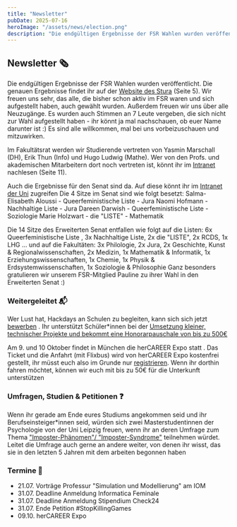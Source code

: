 ```yaml
---
title: "Newsletter"
pubDate: 2025-07-16
heroImage: "/assets/news/election.png"
description: "Die endgültigen Ergebnisse der FSR Wahlen wurden veröffentlicht. Die genauen Ergebnisse findet ihr auf der Website des Stura. Wir freuen uns sehr, das alle, die bisher schon aktiv im FSR waren und sich aufgestellt haben, auch gewählt wurden."
---
```


## Newsletter 🗞

Die endgültigen Ergebnisse der FSR Wahlen wurden veröffentlicht. Die genauen Ergebnisse findet ihr auf der [Website des Stura](https://stura.uni-leipzig.de/files/public/formulare/Endgultiges_Ergebnis_2025.pdf) (Seite 5). Wir freuen uns sehr, das alle, die bisher schon aktiv im FSR waren und sich aufgestellt haben, auch gewählt wurden. Außerdem freuen wir uns über alle Neuzugänge. Es wurden auch Stimmen an 7 Leute vergeben, die sich nicht zur Wahl aufgestellt haben - ihr könnt ja mal nachschauen, ob euer Name darunter ist :) Es sind alle willkommen, mal bei uns vorbeizuschauen und mitzuwirken.

Im Fakultätsrat werden wir Studierende vertreten von Yasmin Marschall (DH), Erik Thun (Info) und Hugo Ludwig (Mathe). Wer von den Profs. und akademischen Mitarbeitern dort noch vertreten ist, könnt ihr im [Intranet](https://intranet.uni-leipzig.de/neues-aus-der-universitaet/wahlen-und-ergebnisse/#c233006) nachlesen (Seite 11).

Auch die Ergebnisse für den Senat sind da. Auf diese könnt ihr im [Intranet der Uni](https://intranet.uni-leipzig.de/neues-aus-der-universitaet/wahlen-und-ergebnisse/#c233006) zugreifen
Die 4 Sitze im Senat sind wie folgt besetzt: 
Salma-Elisabeth Aloussi - Queerfeministische Liste -  Jura
Naomi Hofmann - Nachhaltige Liste - Jura
Dareen Darwish - Queerfeministische Liste - Soziologie 
Marie Holzwart - die "LISTE" - Mathematik

Die 14 Sitze des Erweiterten Senat entfallen wie folgt auf die Listen: 
6x Queerfeministische Liste , 3x Nachhaltige Liste, 2x die "LISTE", 2x RCDS, 1x LHG
... und auf die Fakultäten: 
3x Philologie, 2x Jura, 2x Geschichte, Kunst & Regionalwissenschaften, 2x Medizin, 1x Mathematik & Informatik, 1x Erziehungswissenschaften, 1x Chemie, 1x Physik & Erdsystemwissenschaften, 1x Soziologie & Philosophie
Ganz besonders gratulieren wir unserem FSR-Mitglied Pauline zu ihrer Wahl in den Erweiterten Senat :)

### Weitergeleitet 📬

Wer Lust hat, Hackdays an Schulen zu begleiten, kann sich sich jetzt [bewerben](https://mys-mentor-innen.de/welcome?redirect=%2F) . Ihr unterstützt Schüler\*innen bei der [Umsetzung kleiner, technischer Projekte und bekommt eine Honorarpauschale von bis zu 500€](https://makeyourschool.de/wp-content/uploads/2025/06/mys_mentorinnen_stellenausschreibung_schuljahr_25-26.pdf) 

Am 9. und 10 Oktober findet in München die herCAREER Expo statt  . Das Ticket und die Anfahrt (mit Flixbus) wird von herCAREER Expo kostenfrei gestellt, ihr müsst euch also im Grunde nur [registrieren](https://www.her-career.com/expo/tickets/). Wenn ihr dorthin fahren möchtet, können wir euch mit bis zu 50€ für die Unterkunft unterstützen

### Umfragen, Studien & Petitionen ❓

Wenn ihr gerade am Ende eures Studiums angekommen seid und ihr Berufseinsteiger*innen seid, würden sich zwei Masterstudentinnen der Psychologie von der Uni Leipzig freuen, wenn ihr an deren Umfrage zum Thema ["Imposter-Phänomen"/ "Imposter-Syndrome"](https://www.soscisurvey.de/start-work-life2025/) teilnehmen würdet. Leitet die Umfrage auch gerne an andere weiter, von denen ihr wisst, das sie in den letzten 5 Jahren mit dem arbeiten begonnen haben

### Termine 📆

- 21.07. Vorträge Professur "Simulation und Modellierung" am IOM
- 31.07. Deadline Anmeldung Informatica Feminale
- 31.07. Deadline Anmeldung Stipendium Check24
- 31.07. Ende Petition #StopKillingGames
- 09.10. herCAREER Expo
